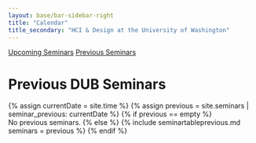 ```yaml
---
layout: base/bar-sidebar-right
title: "Calendar"
title_secondary: "HCI & Design at the University of Washington"
---
```


<div class="sidebar_start"></div>
  <a href="/calendar.html" class="list-group-item">Upcoming Seminars</a>
  <a href="#" class="list-group-item active">Previous Seminars</a>
<div class="sidebar_end"></div>

# Previous DUB Seminars
{% assign currentDate = site.time %}
{% assign previous = site.seminars | seminar_previous: currentDate %}
{% if previous == empty %}
  <br />
  No previous seminars.
{% else %}
  {% include seminartableprevious.md seminars = previous %}
{% endif %}